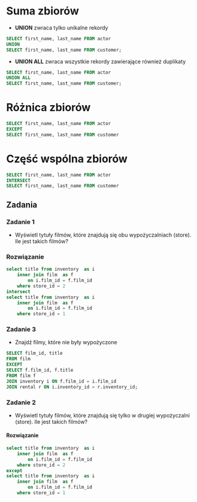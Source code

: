   
# Suma zbiorów

- **UNION** zwraca tylko unikalne rekordy

~~~ sql
SELECT first_name, last_name FROM actor
UNION
SELECT first_name, last_name FROM customer;
~~~

- **UNION ALL** zwraca wszystkie rekordy zawierające również duplikaty

~~~ sql
SELECT first_name, last_name FROM actor
UNION ALL
SELECT first_name, last_name FROM customer;
~~~

# Różnica zbiorów

~~~ sql
SELECT first_name, last_name FROM actor
EXCEPT
SELECT first_name, last_name FROM customer
~~~

# Część wspólna zbiorów

~~~ sql
SELECT first_name, last_name FROM actor
INTERSECT
SELECT first_name, last_name FROM customer
~~~

## Zadania

### Zadanie 1
- Wyświetl tytuły filmów, które znajdują się obu wypożyczalniach (store). Ile jest takich filmów?
### Rozwiązanie

~~~ sql
select title from inventory  as i
	inner join film  as f
		on i.film_id = f.film_id
	where store_id = 2
intersect
select title from inventory  as i
	inner join film  as f
		on i.film_id = f.film_id
	where store_id = 1
~~~

### Zadanie 3

- Znajdź filmy, które nie były wypożyczone
~~~ sql
SELECT film_id, title
FROM film
EXCEPT
SELECT f.film_id, f.title
FROM film f
JOIN inventory i ON f.film_id = i.film_id
JOIN rental r ON i.inventory_id = r.inventory_id;
~~~

### Zadanie 2
- Wyświetl tytuły filmów, które znajdują się tylko w drugiej wypożyczalni (store). Ile jest takich filmów?
#### Rozwiązanie

~~~ sql
select title from inventory  as i
	inner join film  as f
		on i.film_id = f.film_id
	where store_id = 2
except
select title from inventory  as i
	inner join film  as f
		on i.film_id = f.film_id
	where store_id = 1
~~~